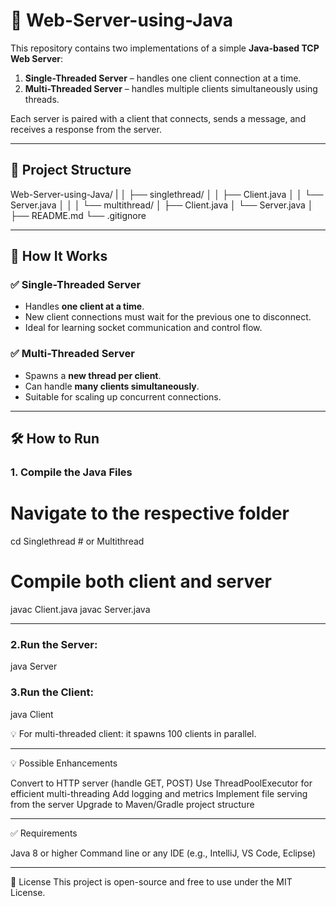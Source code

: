# 🧠 Web-Server-using-Java


This repository contains two implementations of a simple **Java-based TCP Web Server**:

1. **Single-Threaded Server** – handles one client connection at a time.
2. **Multi-Threaded Server** – handles multiple clients simultaneously using threads.

Each server is paired with a client that connects, sends a message, and receives a response from the server.

---

## 📁 Project Structure
Web-Server-using-Java/
|
│ ├── singlethread/
│ │ ├── Client.java
│ │ └── Server.java
│ │
│ └── multithread/
│ ├── Client.java
│ └── Server.java
│
├── README.md
└── .gitignore

---

## 🚀 How It Works

### ✅ Single-Threaded Server

- Handles **one client at a time**.
- New client connections must wait for the previous one to disconnect.
- Ideal for learning socket communication and control flow.

### ✅ Multi-Threaded Server

- Spawns a **new thread per client**.
- Can handle **many clients simultaneously**.
- Suitable for scaling up concurrent connections.

---

## 🛠️ How to Run

### 1. Compile the Java Files

# Navigate to the respective folder
cd Singlethread        # or Multithread

# Compile both client and server
javac Client.java
javac Server.java

---

### 2.Run the Server:

java Server

### 3.Run the Client:

java Client

💡 For multi-threaded client: it spawns 100 clients in parallel.

---

💡 Possible Enhancements

Convert to HTTP server (handle GET, POST)
Use ThreadPoolExecutor for efficient multi-threading
Add logging and metrics
Implement file serving from the server
Upgrade to Maven/Gradle project structure

---

✅ Requirements

Java 8 or higher
Command line or any IDE (e.g., IntelliJ, VS Code, Eclipse)

---

📄 License
This project is open-source and free to use under the MIT License.


